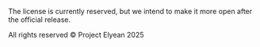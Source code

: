 The license is currently reserved, but we intend to make it more open after the official release.



All rights reserved © Project Elyean 2025